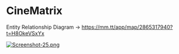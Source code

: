 # CineMatrix

Entity Relationship Diagram -> https://mm.tt/app/map/2865317940?t=H8OkeVSxYx

[![Screenshot-25.png](https://drive.google.com/file/d/181DPeFKCXSammo83dABvcS5Dm8rJfN7S/view?usp=sharing)](https://postimg.cc/BjxfYmMk)
